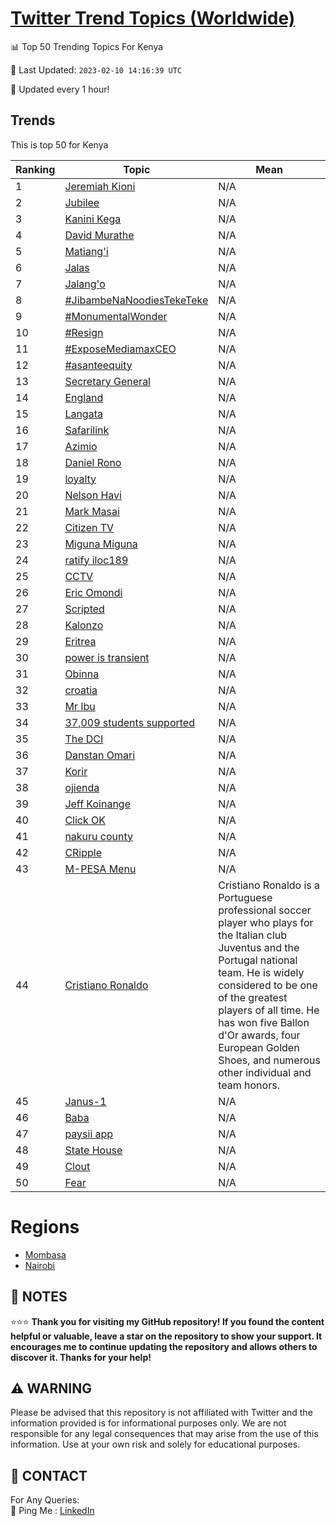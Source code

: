 [Twitter Trend Topics (Worldwide)](https://github.com/ErcinDedeoglu/Twitter-Trend-Topics)
==========


📊 Top 50 Trending Topics For Kenya

📆 Last Updated: `2023-02-10 14:16:39 UTC`

🔧 Updated every 1 hour!


## Trends

This is top 50 for Kenya

| Ranking | Topic | Mean |
| ------- | ------------ | ------------ |
| 1 | [Jeremiah Kioni](http://twitter.com/search?q=Jeremiah+Kioni) | N/A |
| 2 | [Jubilee](http://twitter.com/search?q=Jubilee) | N/A |
| 3 | [Kanini Kega](http://twitter.com/search?q=Kanini+Kega) | N/A |
| 4 | [David Murathe](http://twitter.com/search?q=David+Murathe) | N/A |
| 5 | [Matiang'i](http://twitter.com/search?q=Matiang%27i) | N/A |
| 6 | [Jalas](http://twitter.com/search?q=Jalas) | N/A |
| 7 | [Jalang'o](http://twitter.com/search?q=Jalang%27o) | N/A |
| 8 | [#JibambeNaNoodiesTekeTeke](http://twitter.com/search?q=%23JibambeNaNoodiesTekeTeke) | N/A |
| 9 | [#MonumentalWonder](http://twitter.com/search?q=%23MonumentalWonder) | N/A |
| 10 | [#Resign](http://twitter.com/search?q=%23Resign) | N/A |
| 11 | [#ExposeMediamaxCEO](http://twitter.com/search?q=%23ExposeMediamaxCEO) | N/A |
| 12 | [#asanteequity](http://twitter.com/search?q=%23asanteequity) | N/A |
| 13 | [Secretary General](http://twitter.com/search?q=Secretary+General) | N/A |
| 14 | [England](http://twitter.com/search?q=England) | N/A |
| 15 | [Langata](http://twitter.com/search?q=Langata) | N/A |
| 16 | [Safarilink](http://twitter.com/search?q=Safarilink) | N/A |
| 17 | [Azimio](http://twitter.com/search?q=Azimio) | N/A |
| 18 | [Daniel Rono](http://twitter.com/search?q=Daniel+Rono) | N/A |
| 19 | [loyalty](http://twitter.com/search?q=loyalty) | N/A |
| 20 | [Nelson Havi](http://twitter.com/search?q=Nelson+Havi) | N/A |
| 21 | [Mark Masai](http://twitter.com/search?q=Mark+Masai) | N/A |
| 22 | [Citizen TV](http://twitter.com/search?q=Citizen+TV) | N/A |
| 23 | [Miguna Miguna](http://twitter.com/search?q=Miguna+Miguna) | N/A |
| 24 | [ratify  iloc189](http://twitter.com/search?q=ratify++iloc189) | N/A |
| 25 | [CCTV](http://twitter.com/search?q=CCTV) | N/A |
| 26 | [Eric Omondi](http://twitter.com/search?q=Eric+Omondi) | N/A |
| 27 | [Scripted](http://twitter.com/search?q=Scripted) | N/A |
| 28 | [Kalonzo](http://twitter.com/search?q=Kalonzo) | N/A |
| 29 | [Eritrea](http://twitter.com/search?q=Eritrea) | N/A |
| 30 | [power is transient](http://twitter.com/search?q=power+is+transient) | N/A |
| 31 | [Obinna](http://twitter.com/search?q=Obinna) | N/A |
| 32 | [croatia](http://twitter.com/search?q=croatia) | N/A |
| 33 | [Mr Ibu](http://twitter.com/search?q=Mr+Ibu) | N/A |
| 34 | [37,009 students supported](http://twitter.com/search?q=37%2c009+students+supported) | N/A |
| 35 | [The DCI](http://twitter.com/search?q=The+DCI) | N/A |
| 36 | [Danstan Omari](http://twitter.com/search?q=Danstan+Omari) | N/A |
| 37 | [Korir](http://twitter.com/search?q=Korir) | N/A |
| 38 | [ojienda](http://twitter.com/search?q=ojienda) | N/A |
| 39 | [Jeff Koinange](http://twitter.com/search?q=Jeff+Koinange) | N/A |
| 40 | [Click OK](http://twitter.com/search?q=Click+OK) | N/A |
| 41 | [nakuru county](http://twitter.com/search?q=nakuru+county) | N/A |
| 42 | [CRipple](http://twitter.com/search?q=CRipple) | N/A |
| 43 | [M-PESA Menu](http://twitter.com/search?q=M-PESA+Menu) | N/A |
| 44 | [Cristiano Ronaldo](http://twitter.com/search?q=Cristiano+Ronaldo) | Cristiano Ronaldo is a Portuguese professional soccer player who plays for the Italian club Juventus and the Portugal national team. He is widely considered to be one of the greatest players of all time. He has won five Ballon d'Or awards, four European Golden Shoes, and numerous other individual and team honors. |
| 45 | [Janus-1](http://twitter.com/search?q=Janus-1) | N/A |
| 46 | [Baba](http://twitter.com/search?q=Baba) | N/A |
| 47 | [paysii app](http://twitter.com/search?q=paysii+app) | N/A |
| 48 | [State House](http://twitter.com/search?q=State+House) | N/A |
| 49 | [Clout](http://twitter.com/search?q=Clout) | N/A |
| 50 | [Fear](http://twitter.com/search?q=Fear) | N/A |



# Regions

* [Mombasa](</Kenya/Mombasa.md>)
* [Nairobi](</Kenya/Nairobi.md>)



## 📝 NOTES

⭐⭐⭐ **Thank you for visiting my GitHub repository! If you found the content helpful or valuable, leave a star on the repository to show your support. It encourages me to continue updating the repository and allows others to discover it. Thanks for your help!**


## ⚠️ WARNING

Please be advised that this repository is not affiliated with Twitter and the information provided is for informational purposes only. We are not responsible for any legal consequences that may arise from the use of this information. Use at your own risk and solely for educational purposes.


## 📨 CONTACT

 For Any Queries:  
            🏓 Ping Me : [LinkedIn](https://www.linkedin.com/in/ercindedeoglu/)
